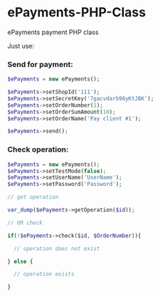# ePayments-PHP-Class
ePayments payment PHP class

Just use:

### Send for payment:
```php
$ePayments = new ePayments();

$ePayments->setShopId('111');
$ePayments->setSecretKey('7gacvdarb98yKtJBK');
$ePayments->setOrderNumber(1);
$ePayments->setOrderSumAmount(10);
$ePayments->setOrderName('Pay client #1');

$ePayments->send();
```

### Check operation:
```php
$ePayments = new ePayments();
$ePayments->setTestMode(false);
$ePayments->setUserName('UserName');
$ePayments->setPassword('Password');

// get operation

var_dump($ePayments->getOperation($id));

// OR check

if(!$ePayments->check($id, $OrderNumber)){

  // operation does not exist

} else {

  // operation exists

}
```
